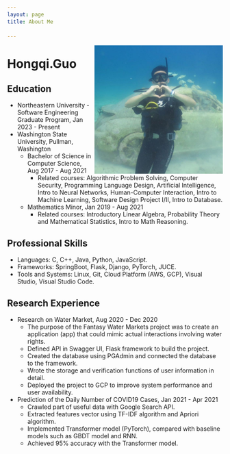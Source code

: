 ```yaml
---
layout: page
title: About Me

---
```

<img src="/avatar.jpeg" alt="Image" style="width: 300px; height: 300px; float: right;">

# Hongqi.Guo

## Education
- Northeastern University - Software Engineering Graduate Program, Jan 2023 - Present
- Washington State University, Pullman, Washington
  - Bachelor of Science in Computer Science, Aug 2017 - Aug 2021
    - Related courses: Algorithmic Problem Solving, Computer Security, Programming Language Design, Artificial Intelligence, Intro to Neural Networks, Human-Computer Interaction, Intro to Machine Learning, Software Design Project I/II, Intro to Database.
  - Mathematics Minor, Jan 2019 - Aug 2021
    - Related courses: Introductory Linear Algebra, Probability Theory and Mathematical Statistics, Intro to Math Reasoning.

## Professional Skills

- Languages: C, C++, Java, Python, JavaScript.
- Frameworks: SpringBoot, Flask, Django, PyTorch, JUCE.
- Tools and Systems: Linux, Git, Cloud Platform (AWS, GCP), Visual Studio, Visual Studio Code.

## Research Experience

- Research on Water Market, Aug 2020 - Dec 2020
  - The purpose of the Fantasy Water Markets project was to create an application (app) that could mimic actual interactions involving water rights.
  - Defined API in Swagger UI, Flask framework to build the project.
  - Created the database using PGAdmin and connected the database to the framework.
  - Wrote the storage and verification functions of user information in detail.
  - Deployed the project to GCP to improve system performance and user availability.
- Prediction of the Daily Number of COVID19 Cases, Jan 2021 - Apr 2021
  - Crawled part of useful data with Google Search API.
  - Extracted features vector using TF-IDF algorithm and Apriori algorithm.
  - Implemented Transformer model (PyTorch), compared with baseline models such as GBDT model and RNN.
  - Achieved 95% accuracy with the Transformer model.


